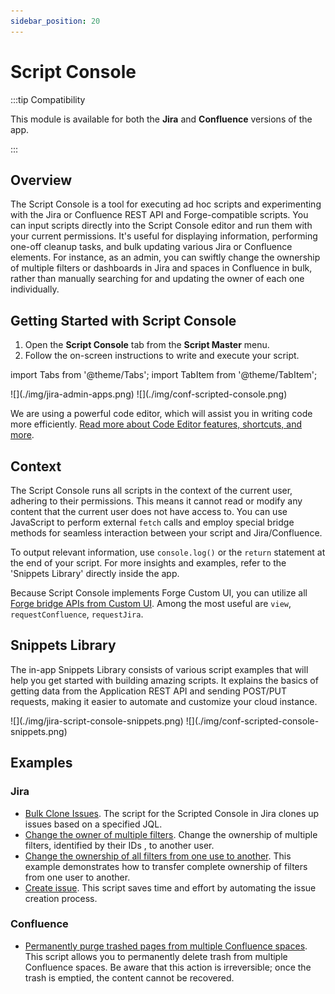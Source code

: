 ```yaml
---
sidebar_position: 20
---
```


# Script Console

:::tip Compatibility

This module is available for both the **Jira** and **Confluence** versions of the app.

:::


## Overview

The Script Console is a tool for executing ad hoc scripts and experimenting with the Jira or Confluence REST API and Forge-compatible scripts. You can input scripts directly into the Script Console editor and run them with your current permissions. It's useful for displaying information, performing one-off cleanup tasks, and bulk updating various Jira or Confluence elements. For instance, as an admin, you can swiftly change the ownership of multiple filters or dashboards in Jira and spaces in Confluence in bulk, rather than manually searching for and updating the owner of each one individually.


## Getting Started with Script Console

1. Open the **Script Console** tab from the **Script Master** menu.
2. Follow the on-screen instructions to write and execute your script.


import Tabs from '@theme/Tabs';
import TabItem from '@theme/TabItem';

<Tabs>
  <TabItem value="jira" label="In Jira version" default>
    ![](./img/jira-admin-apps.png)
  </TabItem>
  <TabItem value="conf" label="In Confluence version">
    ![](./img/conf-scripted-console.png)
  </TabItem>
</Tabs>


We are using a powerful code editor, which will assist you in writing code more efficiently. [Read more about Code Editor features, shortcuts, and more](../editor.md).


## Context

The Script Console runs all scripts in the context of the current user, adhering to their permissions. This means it cannot read or modify any content that the current user does not have access to. You can use JavaScript to perform external `fetch` calls and employ special bridge methods for seamless interaction between your script and Jira/Confluence.

To output relevant information, use `console.log()` or the `return` statement at the end of your script. For more insights and examples, refer to the 'Snippets Library' directly inside the app.

Because Script Console implements Forge Custom UI, you can utilize all [Forge bridge APIs from Custom UI](../forge-bridge-front.md). Among the most useful are `view`, `requestConfluence`, `requestJira`.


## Snippets Library

The in-app Snippets Library consists of various script examples that will help you get started with building amazing scripts. It explains the basics of getting data from the Application REST API and sending POST/PUT requests, making it easier to automate and customize your cloud instance.


<Tabs>
  <TabItem value="jira" label="In Jira version" default>
    ![](./img/jira-script-console-snippets.png)
  </TabItem>
  <TabItem value="conf" label="In Confluence version">
    ![](./img/conf-scripted-console-snippets.png)
  </TabItem>
</Tabs>


## Examples

### Jira 

- [Bulk Clone Issues](./example-bulk-clone-issues.md). The script for the Scripted Console in Jira clones up issues based on a specified JQL.
- [Change the owner of multiple filters](./example-change-filters-owner.md). Change the ownership of multiple filters, identified by their IDs , to another user.
- [Change the ownership of all filters from one use to another](./example-transfer-filters-ownership.md). This example demonstrates how to transfer complete ownership of filters from one user to another.
- [Create issue](./example-create-issue.md). This script saves time and effort by automating the issue creation process.

### Confluence

- [Permanently purge trashed pages from multiple Confluence spaces](example-purge-trashed-pages.md). This script allows you to permanently delete trash from multiple Confluence spaces. Be aware that this action is irreversible; once the trash is emptied, the content cannot be recovered.

<!-- import Example1 from './_example.md';

<Example1 /> -->
